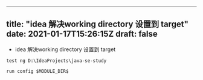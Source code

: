 
---
title: "idea 解决working directory 设置到 target"
date: 2021-01-17T15:26:15Z
draft: false
---








+ idea 解决working directory 设置到 target
```
test ng D:\IdeaProjects\java-se-study

run config $MODULE_DIR$

```















